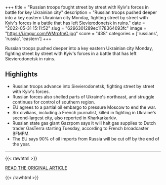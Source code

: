 +++
title = "Russian troops fought street by street with Kyiv's forces in battle for key Ukrainian city"
description = "Russian troops pushed deeper into a key eastern Ukrainian city Monday, fighting street by street with Kyiv's forces in a battle that has left Sievierodonetsk in ruins."
date = "2022-05-31 15:11:52"
slug = "6296301289ec1178364093fc"
image = "https://i.imgur.com/WMrpfmO.jpg"
score = "438"
categories = ['russians', 'russia', 'eastern']
+++

Russian troops pushed deeper into a key eastern Ukrainian city Monday, fighting street by street with Kyiv's forces in a battle that has left Sievierodonetsk in ruins.

## Highlights

- Russian troops advance into Sievierodonetsk, fighting street by street with Kyiv's forces.
- Russian forces also shelled parts of Ukraine's northeast, and struggle continues for control of southern region.
- EU agrees to a partial oil embargo to pressure Moscow to end the war.
- Six civilians, including a French journalist, killed in fighting in Ukraine's second-largest city, also reported in Kharkarkarkiv.
- Russian state gas giant Gazrpom says it will halt gas supplies to Dutch trader GasTerra starting Tuesday, according to French broadcaster BFMFM.
- The EU says 90% of oil imports from Russia will be cut off by the end of the year.

---

{{< rawhtml >}}
  <p class="article-category">
    <a target="_blank" href="https://www.ctvnews.ca/world/russian-troops-fought-street-by-street-with-kyiv-s-forces-in-battle-for-key-ukrainian-city-1.5923918">READ THE ORIGINAL ARTICLE</a>
  </p>
{{< /rawhtml >}}
